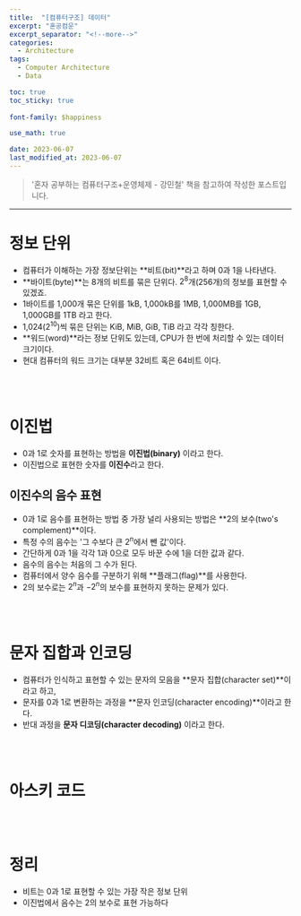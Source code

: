 ```yaml
---
title:  "[컴퓨터구조] 데이터"
excerpt: "혼공컴운"
excerpt_separator: "<!--more-->"
categories:
  - Architecture
tags:
  - Computer Architecture
  - Data

toc: true
toc_sticky: true
 
font-family: $happiness

use_math: true

date: 2023-06-07
last_modified_at: 2023-06-07
---
```


> '혼자 공부하는 컴퓨터구조+운영체제 - 강민철' 책을 참고하여 작성한 포스트입니다.

---


# 정보 단위
- 컴퓨터가 이해하는 가장 정보단위는 **비트(bit)**라고 하며 0과 1을 나타낸다.
- **바이트(byte)**는 8개의 비트를 묶은 단위다. $2^8$개(256개)의 정보를 표현할 수 있겠죠.
- 1바이트를 1,000개 묶은 단위를 1kB, 1,000kB를 1MB, 1,000MB를 1GB, 1,000GB를 1TB 라고 한다.
- 1,024($2^10$)씩 묶은 단위는 KiB, MiB, GiB, TiB 라고 각각 칭한다.
- **워드(word)**라는 정보 단위도 있는데, CPU가 한 번에 처리할 수 있는 데이터 크기이다.
- 현대 컴퓨터의 워드 크기는 대부분 32비트 혹은 64비트 이다.

<br><br>

# 이진법
- 0과 1로 숫자를 표현하는 방법을 **이진법(binary)** 이라고 한다.
- 이진법으로 표현한 숫자를 **이진수**라고 한다.

## 이진수의 음수 표현
- 0과 1로 음수를 표현하는 방법 중 가장 널리 사용되는 방법은 **2의 보수(two's complement)**이다.
- 특정 수의 음수는 '그 수보다 큰 $2^n$에서 뺀 값'이다.
- 간단하게 0과 1을 각각 1과 0으로 모두 바꾼 수에 1을 더한 값과 같다.
- 음수의 음수는 처음의 그 수가 된다. 
- 컴퓨터에서 양수 음수를 구분하기 위해 **플래그(flag)**를 사용한다.
- 2의 보수로는 $2^n$과 $-2^n$의 보수를 표현하지 못하는 문제가 있다.

<br><br>

# 문자 집합과 인코딩
- 컴퓨터가 인식하고 표현할 수 있는 문자의 모음을 **문자 집합(character set)**이라고 하고,
- 문자를 0과 1로 변환하는 과정을 **문자 인코딩(character encoding)**이라고 한다.
- 반대 과정을 **문자 디코딩(character decoding)** 이라고 한다.

<br><br>

# 아스키 코드

<br><br>

# 정리
* 비트는 0과 1로 표현할 수 있는 가장 작은 정보 단위
* 이진법에서 음수는 2의 보수로 표현 가능하다